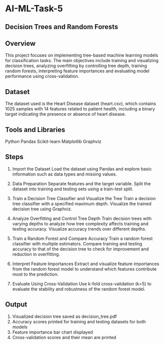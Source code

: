 # AI-ML-Task-5

## Decision Trees and Random Forests

## Overview
This project focuses on implementing tree-based machine learning models for classification tasks. The main objectives include training and visualizing decision trees, analyzing overfitting by controlling tree depth, training random forests, interpreting feature importances and evaluating model performance using cross-validation.

## Dataset
The dataset used is the Heart Disease dataset (heart.csv), which contains 1025 samples with 14 features related to patient health, including a binary target indicating the presence or absence of heart disease.

## Tools and Libraries
Python
Pandas
Scikit-learn
Matplotlib
Graphviz

## Steps

1. Import the Dataset
Load the dataset using Pandas and explore basic information such as data types and missing values.

2. Data Preparation
Separate features and the target variable. Split the dataset into training and testing sets using a train-test split.

3. Train a Decision Tree Classifier and Visualize the Tree
Train a decision tree classifier with a specified maximum depth. Visualize the trained decision tree using Graphviz.

4. Analyze Overfitting and Control Tree Depth
Train decision trees with varying depths to analyze how tree complexity affects training and testing accuracy. Visualize accuracy trends over different depths.

5. Train a Random Forest and Compare Accuracy
Train a random forest classifier with multiple estimators. Compare training and testing accuracy to that of the decision tree to check for improvement and reduction in overfitting.

6. Interpret Feature Importances
Extract and visualize feature importances from the random forest model to understand which features contribute most to the prediction.

7. Evaluate Using Cross-Validation
Use k-fold cross-validation (k=5) to evaluate the stability and robustness of the random forest model.

## Output
1. Visualized decision tree saved as decision_tree.pdf
2. Accuracy scores printed for training and testing datasets for both models
3. Feature importance bar chart displayed
4. Cross-validation scores and their mean are printed

